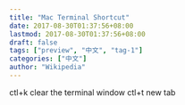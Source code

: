 ```yaml
---
title: "Mac Terminal Shortcut"
date: 2017-08-30T01:37:56+08:00
lastmod: 2017-08-30T01:37:56+08:00
draft: false
tags: ["preview", "中文", "tag-1"]
categories: ["中文"]
author: "Wikipedia"
---
```


ctl+k clear the terminal window
ctl+t new tab